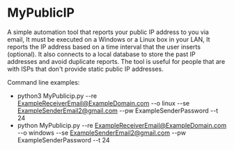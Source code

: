 # MyPublicIP
A simple automation tool that reports your public IP address to you via email, It must be executed on a Windows or a Linux box in your LAN, It reports the IP address based on a time interval that the user inserts (optional). It also connects to a local database to store the past IP addresses and avoid duplicate reports. The tool is useful for people that are with ISPs that don't provide static public IP addresses.

Command line examples:

- python3 MyPublicip.py --re ExampleReceiverEmail@ExampleDomain.com --o linux --se ExampleSenderEmail2@gmail.com --pw ExampleSenderPassword --t 24
- python MyPublicip.py --re ExampleReceiverEmail@ExampleDomain.com --o windows --se ExampleSenderEmail2@gmail.com --pw ExampleSenderPassword --t 24
